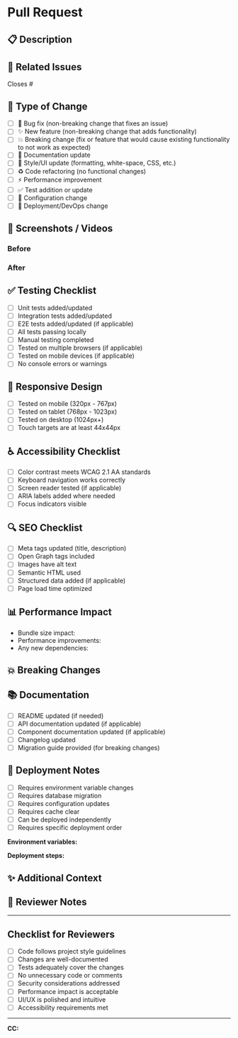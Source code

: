 # Pull Request

## 📋 Description

<!-- Provide a clear and concise description of what this PR does -->

## 🔗 Related Issues

<!-- Link to related issues using keywords: Closes #123, Fixes #456, Relates to #789 -->

Closes #

## 🎯 Type of Change

<!-- Mark the relevant option with an [x] -->

- [ ] 🐛 Bug fix (non-breaking change that fixes an issue)
- [ ] ✨ New feature (non-breaking change that adds functionality)
- [ ] 💥 Breaking change (fix or feature that would cause existing functionality to not work as expected)
- [ ] 📝 Documentation update
- [ ] 🎨 Style/UI update (formatting, white-space, CSS, etc.)
- [ ] ♻️ Code refactoring (no functional changes)
- [ ] ⚡ Performance improvement
- [ ] ✅ Test addition or update
- [ ] 🔧 Configuration change
- [ ] 🚀 Deployment/DevOps change

## 🎨 Screenshots / Videos

<!-- If this PR includes UI changes, add screenshots or videos here -->

### Before
<!-- Screenshot of the UI before changes -->

### After
<!-- Screenshot of the UI after changes -->

## ✅ Testing Checklist

<!-- Mark completed items with [x] -->

- [ ] Unit tests added/updated
- [ ] Integration tests added/updated
- [ ] E2E tests added/updated (if applicable)
- [ ] All tests passing locally
- [ ] Manual testing completed
- [ ] Tested on multiple browsers (if applicable)
- [ ] Tested on mobile devices (if applicable)
- [ ] No console errors or warnings

## 📱 Responsive Design

<!-- If this involves UI changes -->

- [ ] Tested on mobile (320px - 767px)
- [ ] Tested on tablet (768px - 1023px)
- [ ] Tested on desktop (1024px+)
- [ ] Touch targets are at least 44x44px

## ♿ Accessibility Checklist

<!-- For UI changes -->

- [ ] Color contrast meets WCAG 2.1 AA standards
- [ ] Keyboard navigation works correctly
- [ ] Screen reader tested (if applicable)
- [ ] ARIA labels added where needed
- [ ] Focus indicators visible

## 🔍 SEO Checklist

<!-- For public-facing pages -->

- [ ] Meta tags updated (title, description)
- [ ] Open Graph tags included
- [ ] Images have alt text
- [ ] Semantic HTML used
- [ ] Structured data added (if applicable)
- [ ] Page load time optimized

## 📊 Performance Impact

<!-- Describe any performance implications -->

- Bundle size impact: <!-- e.g., +5KB, -2KB, no change -->
- Performance improvements: <!-- e.g., reduced API calls, optimized images -->
- Any new dependencies: <!-- List new packages and why they're needed -->

## 💥 Breaking Changes

<!-- If this PR includes breaking changes, describe them here -->

<!-- 
Example:
- Renamed `oldFunction` to `newFunction`
- Changed API response format from X to Y
- Removed deprecated prop `oldProp`
-->

## 📚 Documentation

- [ ] README updated (if needed)
- [ ] API documentation updated (if applicable)
- [ ] Component documentation updated (if applicable)
- [ ] Changelog updated
- [ ] Migration guide provided (for breaking changes)

## 🚀 Deployment Notes

<!-- Any special deployment considerations? -->

- [ ] Requires environment variable changes
- [ ] Requires database migration
- [ ] Requires configuration updates
- [ ] Requires cache clear
- [ ] Can be deployed independently
- [ ] Requires specific deployment order

**Environment variables:**
<!-- List any new or changed environment variables -->

**Deployment steps:**
<!-- List any special deployment steps -->

## ✨ Additional Context

<!-- Add any other context about the PR here -->

## 📝 Reviewer Notes

<!-- Anything specific you want reviewers to focus on? -->

---

## Checklist for Reviewers

<!-- For the reviewer -->

- [ ] Code follows project style guidelines
- [ ] Changes are well-documented
- [ ] Tests adequately cover the changes
- [ ] No unnecessary code or comments
- [ ] Security considerations addressed
- [ ] Performance impact is acceptable
- [ ] UI/UX is polished and intuitive
- [ ] Accessibility requirements met

---

**CC:** <!-- Tag relevant team members @username -->
